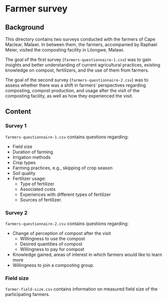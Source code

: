 # Farmer survey

## Background

This directory contains two surveys conducted with the farmers of Cape Maclear, Malawi. In between them, the farmers, accompanied by Raphael Meier, visited the composting facility in Lilongwe, Malawi.

The goal of the first survey (`farmers-questionnaire-1.csv`) was to gain insights and better understanding of current agricultural practices, existing knowledge on compost, fertilizers, and the use of them from farmers.

The goal of the second survey (`farmers-questionnaire-2.csv`) was to assess whether there was a shift in farmers\' perspectives regarding composting, compost production, and usage after the visit of the composting facility, as well as how they experienced the visit.

## Content

### Survey 1

`farmers-questionnaire-1.csv` contains questions regarding:

- Field size
- Duration of farming
- Irrigation methods
- Crop types
- Farming practices, e.g., skipping of crop season
- Soil quality
- Fertilizer usage:
    - Type of fertilizer
    - Associated costs
    - Experiences with different types of fertilizer
    - Sources of fertilizer.

### Survey 2

`farmers-questionnaire-2.csv` contains questions regarding:

- Change of perception of compost after the visit
    - Willingness to use the compost
    - Desired quantities of compost
    - Willingness to pay for compost
- Knowledge gained, areas of interest in which farmers would like to learn more
- Willingness to join a composting group.

### Field size

`farmer-field-size.csv` contains information on measured field size of the participating farmers.
